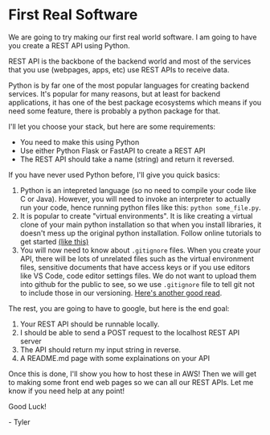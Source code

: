 # First Real Software

We are going to try making our first real world software. I am going to have you create
a REST API using Python.

REST API is the backbone of the backend world and most of the services that you use (webpages, apps, etc) use REST APIs to receive data.

Python is by far one of the most popular languages for creating backend services. It's popular for many reasons, but at least for backend applications, it has one of the best package ecosystems which means if you need some feature, there is probably a python package for that.

I'll let you choose your stack, but here are some requirements:

- You need to make this using Python
- Use either Python Flask or FastAPI to create a REST API
- The REST API should take a name (string) and return it reversed.

If you have never used Python before, I'll give you quick basics:

1. Python is an intepreted language (so no need to compile your code like C or Java). However, you will need to invoke an interpreter to actually run your code, hence running python files like this: ```python some_file.py```.
2. It is popular to create "virtual environments". It is like creating a virtual clone of your main python installation so that when you install libraries, it doesn't mess up the original python installation. Follow online tutorials to get started [(like this)](https://www.freecodecamp.org/news/how-to-setup-virtual-environments-in-python/)
3. You will now need to know about ```.gitignore``` files. When you create your API, there will be lots of unrelated files such as the virtual environment files, sensitive documents that have access keys or if you use editors like VS Code, code editor settings files. We do not want to upload them into github for the public to see, so we use ```.gitignore``` file to tell git not to include those in our versioning. [Here's another good read](https://www.freecodecamp.org/news/gitignore-file-how-to-ignore-files-and-folders-in-git/).

The rest, you are going to have to google, but here is the end goal:

1. Your REST API should be runnable locally.
2. I should be able to send a POST request to the localhost REST API server
3. The API should return my input string in reverse.
4. A README.md page with some explainations on your API

Once this is done, I'll show you how to host these in AWS! Then we will get to making some front end web pages so we can all our REST APIs. Let me know if you need help at any point!

Good Luck!

\- Tyler